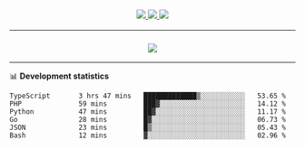 <h3 align="center">
  <a href="https://github.com/hwalker928">
      <img src="https://img.shields.io/github/followers/hwalker928?label=Followers&style=for-the-badge&color=lightblue">
  </a>
  <a href="https://harryw.link/discord" alt="Discord">
      <img src="https://img.shields.io/discord/738451951758606336?label=discord&style=for-the-badge&color=lightblue"/>
  </a>
  <a href="https://harryw.link/sparked" alt="Sparked Host">
      <img src="https://img.shields.io/static/v1?label=Sponsor&message=Sparked%20Host&color=yellow&style=for-the-badge"/>
  </a>
</h3>

<hr>


<h3 align="center">
  <a href="https://github.com/hwalker928">
      <img src="https://github-profile-trophy.vercel.app/?username=hwalker928&no-bg=true&no-frame=true">
  </a>
</h3>


<hr>

📊 **Development statistics**

<!--START_SECTION:waka-->

```text
TypeScript       3 hrs 47 mins   █████████████▒░░░░░░░░░░░   53.65 %
PHP              59 mins         ███▓░░░░░░░░░░░░░░░░░░░░░   14.12 %
Python           47 mins         ██▓░░░░░░░░░░░░░░░░░░░░░░   11.17 %
Go               28 mins         █▓░░░░░░░░░░░░░░░░░░░░░░░   06.73 %
JSON             23 mins         █▒░░░░░░░░░░░░░░░░░░░░░░░   05.43 %
Bash             12 mins         ▓░░░░░░░░░░░░░░░░░░░░░░░░   02.96 %
```

<!--END_SECTION:waka-->
